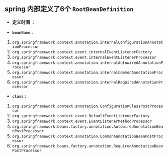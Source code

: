 ## spring 内部定义了6个 `RootBeanDefinition `

- **定义时间 ：**

  

- **`beanName` :**

1. `org.springframework.context.annotation.internalConfigurationAnnotationProcessor`
2. `org.springframework.context.event.internalEventListenerFactory`
3. `org.springframework.context.event.internalEventListenerProcessor`
4. `org.springframework.context.annotation.internalAutowiredAnnotationProcessor`
5. `org.springframework.context.annotation.internalCommonAnnotationProcessor`
6. `org.springframework.context.annotation.internalRequiredAnnotationProcessor`

- **`class` :**

1. `org.springframework.context.annotation.ConfigurationClassPostProcessor`
2. `org.springframework.context.event.DefaultEventListenerFactory`
3. `org.springframework.context.event.EventListenerMethodProcessor`
4. `org.springframework.beans.factory.annotation.AutowiredAnnotationBeanPostProcessor`
5. `org.springframework.context.annotation.CommonAnnotationBeanPostProcessor`
6. `org.springframework.beans.factory.annotation.RequiredAnnotationBeanPostProcessor`





